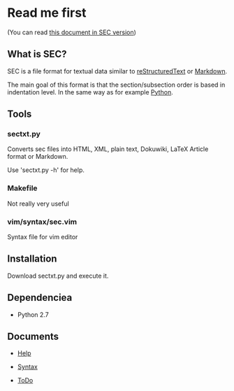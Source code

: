 # Read me first
(You can read [this document in SEC version](README.sec))


## What is SEC?
SEC is a file format for textual data similar to 
[reStructuredText](https://en.wikipedia.org/wiki/ReStructuredText) 
or [Markdown](https://en.wikipedia.org/wiki/Markdown).


The main goal of this format is that the section/subsection order is 
based in indentation level. In the same way as for example 
[Python](http://www.diveintopython.net/getting_to_know_python/indenting_code.html).  


## Tools
### sectxt.py
Converts sec files into HTML, XML, plain text, Dokuwiki, LaTeX Article format or Markdown.


Use 'sectxt.py -h' for help.


### Makefile
Not really very useful


### vim/syntax/sec.vim
Syntax file for vim editor


## Installation
Download sectxt.py and execute it.


## Dependenciea
*  Python 2.7

## Documents 
*  [Help](data/help.sec)

*  [Syntax](data/SYNTAX.sec)

*  [ToDo](data/todo.sec)


